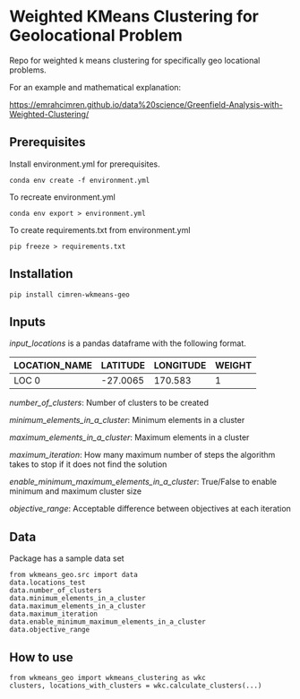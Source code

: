 Weighted KMeans Clustering for Geolocational Problem
====================================================

Repo for weighted k means clustering for specifically geo locational problems. 

For an example and mathematical explanation:

https://emrahcimren.github.io/data%20science/Greenfield-Analysis-with-Weighted-Clustering/

Prerequisites
-------------

Install environment.yml for prerequisites.

```
conda env create -f environment.yml
```

To recreate environment.yml

```
conda env export > environment.yml
```

To create requirements.txt from environment.yml

```
pip freeze > requirements.txt
```

Installation
------------

```
pip install cimren-wkmeans-geo
```

Inputs
------

*input_locations* is a pandas dataframe with the following format.

LOCATION_NAME | LATITUDE | LONGITUDE | WEIGHT
--- | --- | --- | --- 
LOC 0 | -27.0065 | 170.583 | 1

*number_of_clusters*: Number of clusters to be created

*minimum_elements_in_a_cluster*: Minimum elements in a cluster

*maximum_elements_in_a_cluster*: Maximum elements in a cluster

*maximum_iteration*: How many maximum number of steps the algorithm takes to stop if it does not find the solution

*enable_minimum_maximum_elements_in_a_cluster*: True/False to enable minimum and maximum cluster size

*objective_range*: Acceptable difference between objectives at each iteration

Data
----
Package has a sample data set

```
from wkmeans_geo.src import data
data.locations_test
data.number_of_clusters
data.minimum_elements_in_a_cluster
data.maximum_elements_in_a_cluster
data.maximum_iteration
data.enable_minimum_maximum_elements_in_a_cluster
data.objective_range
```

How to use
----------

```
from wkmeans_geo import wkmeans_clustering as wkc
clusters, locations_with_clusters = wkc.calculate_clusters(...)
```
